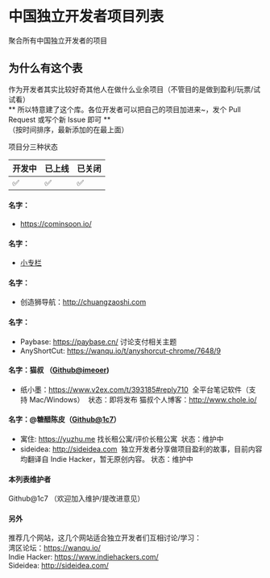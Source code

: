 # 中国独立开发者项目列表
聚合所有中国独立开发者的项目                  

## 为什么有这个表
作为开发者其实比较好奇其他人在做什么业余项目（不管目的是做到盈利/玩票/试试看）               
** 所以特意建了这个库。各位开发者可以把自己的项目加进来~，发个 Pull Request 或写个新 Issue 即可 **       
（按时间排序，最新添加的在最上面）  

项目分三种状态

| 开发中 | 已上线 | 已关闭 |
|--------|--------|--------|
| :white_check_mark: | :white_check_mark: | :white_check_mark:  |


#### 名字：
* https://cominsoon.io/

#### 名字：
* [小专栏](https://xiaozhuanlan.com/)

#### 名字：
* 创造狮导航：http://chuangzaoshi.com

#### 名字：
* Paybase: https://paybase.cn/ 讨论支付相关主题
* AnyShortCut: https://wanqu.io/t/anyshorcut-chrome/7648/9 

#### 名字：猫叔 （[Github@imeoer](https://github.com/imeoer))
* 纸小墨：https://www.v2ex.com/t/393185#reply710
  全平台笔记软件（支持 Mac/Windows）
  状态：即将发布
猫叔个人博客：http://www.chole.io/

#### 名字：@糖醋陈皮（[Github@1c7](https://github.com/1c7)）
* 寓住: https://yuzhu.me
  找长租公寓/评价长租公寓
  状态：维护中
* sideidea: http://sideidea.com
  独立开发者分享做项目盈利的故事，目前内容均翻译自 Indie Hacker，暂无原创内容。
  状态：维护中

#### 本列表维护者
Github@1c7
（欢迎加入维护/提改进意见）

#### 另外
推荐几个网站，这几个网站适合独立开发者们互相讨论/学习：    
湾区论坛：https://wanqu.io/    
Indie Hacker: https://www.indiehackers.com/     
Sideidea: http://sideidea.com/    

